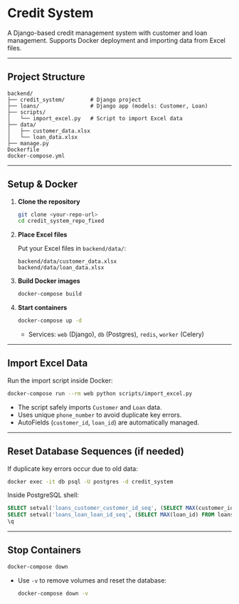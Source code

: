 # Credit System

A Django-based credit management system with customer and loan management. Supports Docker deployment and importing data from Excel files.

-----

## **Project Structure**

```
backend/
├── credit_system/        # Django project
├── loans/                # Django app (models: Customer, Loan)
├── scripts/
│   └── import_excel.py   # Script to import Excel data
├── data/
│   ├── customer_data.xlsx
│   └── loan_data.xlsx
├── manage.py
Dockerfile
docker-compose.yml
```

-----

## **Setup & Docker**

1.  **Clone the repository**

    ```bash
    git clone <your-repo-url>
    cd credit_system_repo_fixed
    ```

2.  **Place Excel files**

    Put your Excel files in `backend/data/`:

    ```
    backend/data/customer_data.xlsx
    backend/data/loan_data.xlsx
    ```

3.  **Build Docker images**

    ```bash
    docker-compose build
    ```

4.  **Start containers**

    ```bash
    docker-compose up -d
    ```

      * Services: `web` (Django), `db` (Postgres), `redis`, `worker` (Celery)

-----

## **Import Excel Data**

Run the import script inside Docker:

```bash
docker-compose run --rm web python scripts/import_excel.py
```

  * The script safely imports `Customer` and `Loan` data.
  * Uses unique `phone_number` to avoid duplicate key errors.
  * AutoFields (`customer_id`, `loan_id`) are automatically managed.

-----

## **Reset Database Sequences (if needed)**

If duplicate key errors occur due to old data:

```bash
docker exec -it db psql -U postgres -d credit_system
```

Inside PostgreSQL shell:

```sql
SELECT setval('loans_customer_customer_id_seq', (SELECT MAX(customer_id) FROM loans_customer));
SELECT setval('loans_loan_loan_id_seq', (SELECT MAX(loan_id) FROM loans_loan));
\q
```

-----

## **Stop Containers**

```bash
docker-compose down
```

  * Use `-v` to remove volumes and reset the database:

    ```bash
    docker-compose down -v
    ```

